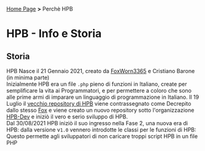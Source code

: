 [Home Page](https://dev.hpbdev.cf/) **>** Perchè HPB

# HPB - Info e Storia
## Storia
HPB Nasce il 21 Gennaio 2021, creato da [FoxWorn3365](https://guthub.com/FoxWorn3365) e
Cristiano Barone (in minima parte)<br> 
Inizialmente HPB era un file `.php` pieno di funzioni in Italiano, create per semplificare
la vita ai Programmatori, e per permettere a coloro che sono alle prime armi di imparare un linguaggio 
di programmazione in Italiano.
Il 19 Luglio il [vecchio repository di HPB](https://github.com/FoxWorn3365/hpb) viene contrassegnato come Decrepito dallo stesso
[Fox](https://github.com/FoxWorn3365) e viene creato un nuovo repository sotto l'organizzazione [HPB-Dev](https://github.con/HPB-Dev) e iniziò il vero e
serio sviluppo di HPB.<br>
Dal 30/08/2021 HPB iniziò il suo ingresso nella Fase 2, una nuova era di HPB: dalla versione v`1.0` vennero introdotte le classi per le funzioni di HPB:<br>
Questo permette agli sviluppatori di non caricare troppi script HPB in un file PHP

